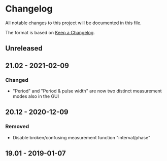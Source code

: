 # Changelog
All notable changes to this project will be documented in this file.

The format is based on [Keep a Changelog](https://keepachangelog.com/en/1.0.0/).

## Unreleased

## 21.02 - 2021-02-09
### Changed
- "Period" and "Period & pulse width" are now two distinct measurement modes also in the GUI

## 20.12 - 2020-12-09
### Removed
- Disable broken/confusing measurement function "interval/phase"

## 19.01 - 2019-01-07

